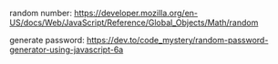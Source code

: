 random number: https://developer.mozilla.org/en-US/docs/Web/JavaScript/Reference/Global_Objects/Math/random

generate password: https://dev.to/code_mystery/random-password-generator-using-javascript-6a
